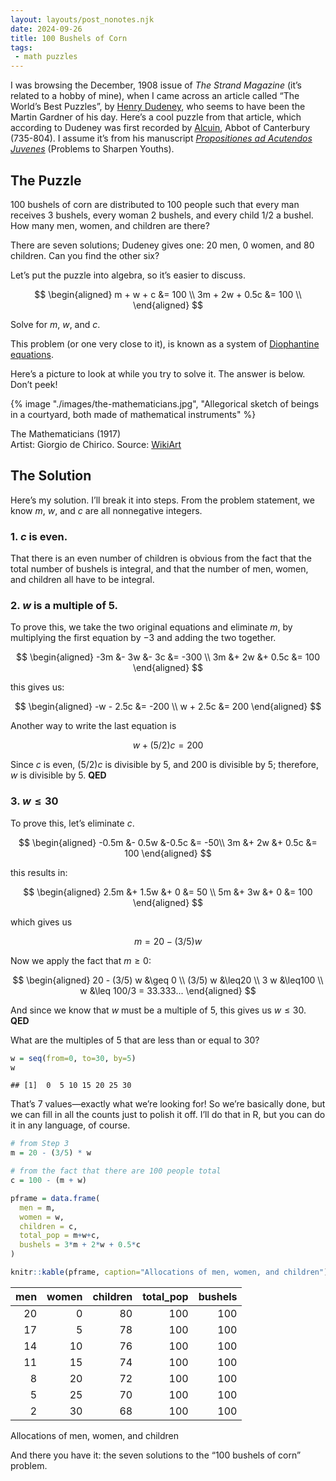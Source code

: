 ```yaml
---
layout: layouts/post_nonotes.njk
date: 2024-09-26
title: 100 Bushels of Corn
tags:
 - math puzzles
---
```


I was browsing the December, 1908 issue of *The Strand Magazine* (it’s
related to a hobby of mine), when I came across an article called “The
World’s Best Puzzles”, by [Henry
Dudeney](https://en.wikipedia.org/wiki/Henry_Dudeney), who seems to have
been the Martin Gardner of his day. Here’s a cool puzzle from that
article, which according to Dudeney was first recorded by
[Alcuin](https://en.wikipedia.org/wiki/Alcuin), Abbot of Canterbury
(735-804). I assume it’s from his manuscript [*Propositiones ad
Acutendos
Juvenes*](https://en.wikipedia.org/wiki/Propositiones_ad_Acuendos_Juvenes)
(Problems to Sharpen Youths).

## The Puzzle

100 bushels of corn are distributed to 100 people such that every man
receives 3 bushels, every woman 2 bushels, and every child 1/2 a bushel.
How many men, women, and children are there?

There are seven solutions; Dudeney gives one: 20 men, 0 women, and 80
children. Can you find the other six?

Let’s put the puzzle into algebra, so it’s easier to discuss.

$$
\begin{aligned}
m + w + c &= 100 \\ 
3m + 2w + 0.5c &= 100 \\
\end{aligned}
$$

Solve for $m$, $w$, and $c$.

This problem (or one very close to it), is known as a system of
[Diophantine
equations](https://en.wikipedia.org/wiki/Diophantine_equation).

Here’s a picture to look at while you try to solve it. The answer is
below. Don’t peek!

{% image "./images/the-mathematicians.jpg", "Allegorical sketch of beings in a courtyard, both made of mathematical instruments" %}
<p class="caption">The Mathematicians (1917)</br> Artist: Giorgio de Chirico. 
Source: <a href="https://www.wikiart.org/en/giorgio-de-chirico/the-mathematicians-1917">WikiArt</a></p>

## The Solution

Here’s my solution. I’ll break it into steps. From the problem
statement, we know $m$, $w$, and $c$ are all nonnegative integers.

### 1. $c$ is even.

That there is an even number of children is obvious from the fact that
the total number of bushels is integral, and that the number of men,
women, and children all have to be integral.

### 2. $w$ is a multiple of 5.

To prove this, we take the two original equations and eliminate $m$, by
multiplying the first equation by $-3$ and adding the two together.

$$
\begin{aligned}
-3m &- 3w &- 3c &= -300 \\ 
3m &+ 2w &+ 0.5c &= 100 
\end{aligned}
$$

this gives us:

$$
\begin{aligned}
-w - 2.5c &= -200 \\
 w + 2.5c &= 200 
\end{aligned}
$$

Another way to write the last equation is

$$
w + (5/2) c = 200
$$

Since $c$ is even, $(5/2) c$ is divisible by 5, and 200 is divisible by
5; therefore, $w$ is divisible by 5. **QED**

### 3. $w \leq 30$

To prove this, let’s eliminate $c$.

$$
\begin{aligned}
-0.5m &- 0.5w &-0.5c &= -50\\ 
   3m &+ 2w   &+ 0.5c &= 100 
\end{aligned}   
$$

this results in:

$$
\begin{aligned}
 2.5m &+ 1.5w &+ 0   &= 50 \\
   5m &+   3w &+ 0   &= 100 
\end{aligned}
$$

which gives us

$$
m = 20 - (3/5) w
$$

Now we apply the fact that $m \geq 0$:

$$
\begin{aligned}
20 - (3/5) w &\geq 0 \\
(3/5) w &\leq20 \\
3 w  &\leq100 \\
w &\leq 100/3 = 33.333...
\end{aligned}
$$

And since we know that $w$ must be a multiple of 5, this gives us
$w \leq 30$. **QED**

What are the multiples of 5 that are less than or equal to 30?

``` r
w = seq(from=0, to=30, by=5)
w
```
```text
## [1]  0  5 10 15 20 25 30
```

That’s 7 values—exactly what we’re looking for! So we’re basically done,
but we can fill in all the counts just to polish it off. I’ll do that in
R, but you can do it in any language, of course.

``` r
# from Step 3
m = 20 - (3/5) * w

# from the fact that there are 100 people total
c = 100 - (m + w)

pframe = data.frame(
  men = m,
  women = w,
  children = c,
  total_pop = m+w+c,
  bushels = 3*m + 2*w + 0.5*c
)

knitr::kable(pframe, caption="Allocations of men, women, and children")
```

| men | women | children | total_pop | bushels |
|----:|------:|---------:|----------:|--------:|
|  20 |     0 |       80 |       100 |     100 |
|  17 |     5 |       78 |       100 |     100 |
|  14 |    10 |       76 |       100 |     100 |
|  11 |    15 |       74 |       100 |     100 |
|   8 |    20 |       72 |       100 |     100 |
|   5 |    25 |       70 |       100 |     100 |
|   2 |    30 |       68 |       100 |     100 |

<p class="credit">Allocations of men, women, and children</>

And there you have it: the seven solutions to the “100 bushels of corn”
problem.
